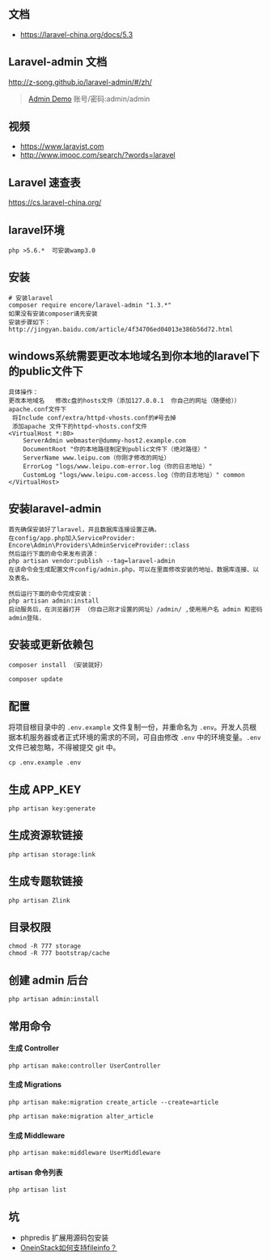 ## 文档
* https://laravel-china.org/docs/5.3

## Laravel-admin 文档

http://z-song.github.io/laravel-admin/#/zh/

> [Admin Demo](http://120.26.143.106/admin)
> 账号/密码:admin/admin

## 视频
* https://www.laravist.com
* http://www.imooc.com/search/?words=laravel

## Laravel 速查表

https://cs.laravel-china.org/
## laravel环境
```
php >5.6.*  可安装wamp3.0
```
## 安装
```
# 安装laravel
composer require encore/laravel-admin "1.3.*"
如果没有安装composer请先安装 
安装步骤如下：
http://jingyan.baidu.com/article/4f34706ed04013e386b56d72.html
```
## windows系统需要更改本地域名到你本地的laravel下的public文件下
```
具体操作：
更改本地域名   修改c盘的hosts文件（添加127.0.0.1  你自己的网址（随便给））
apache.conf文件下
 将Include conf/extra/httpd-vhosts.conf的#号去掉
 添加apache 文件下的httpd-vhosts.conf文件
<VirtualHost *:80>
    ServerAdmin webmaster@dummy-host2.example.com
    DocumentRoot "你的本地路径制定到public文件下（绝对路径）"
    ServerName www.leipu.com（你刚才修改的网址）
    ErrorLog "logs/www.leipu.com-error.log（你的日志地址）"
    CustomLog "logs/www.leipu.com-access.log（你的日志地址）" common
</VirtualHost>

```
## 安装laravel-admin
```
首先确保安装好了laravel，并且数据库连接设置正确。
在config/app.php加入ServiceProvider:
Encore\Admin\Providers\AdminServiceProvider::class
然后运行下面的命令来发布资源：
php artisan vendor:publish --tag=laravel-admin
在该命令会生成配置文件config/admin.php，可以在里面修改安装的地址、数据库连接、以及表名。

然后运行下面的命令完成安装：
php artisan admin:install
启动服务后，在浏览器打开 （你自己刚才设置的网址）/admin/ ,使用用户名 admin 和密码 admin登陆.
```
## 安装或更新依赖包
```apacheconfig
composer install （安装就好）
```
```apacheconfig
composer update
```

## 配置

将项目根目录中的 `.env.example` 文件复制一份，并重命名为 `.env`。开发人员根据本机服务器或者正式环境的需求的不同，可自由修改 `.env` 中的环境变量。`.env` 文件已被忽略，不得被提交 git 中。
```
cp .env.example .env
```

## 生成 APP_KEY

```
php artisan key:generate 
```


## 生成资源软链接
```
php artisan storage:link
```

## 生成专题软链接
```apacheconfig
php artisan Zlink
```

## 目录权限
```apacheconfig
chmod -R 777 storage
chmod -R 777 bootstrap/cache
```

## 创建 admin 后台
```apacheconfig
php artisan admin:install
```

## 常用命令

#### 生成 Controller

```
php artisan make:controller UserController
```

#### 生成 Migrations
```
php artisan make:migration create_article --create=article

php artisan make:migration alter_article
```

#### 生成 Middleware

```bash
php artisan make:middleware UserMiddleware
```

#### artisan 命令列表

```$xslt
php artisan list
```


## 坑

* phpredis 扩展用源码包安装
* [OneinStack如何支持fileinfo？](https://oneinstack.com/question/oneinstack-how-to-support-the-fileinfo/)
